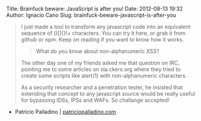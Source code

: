 Title: Brainfuck beware: JavaScript is after you!
Date: 2012-08-13 19:32
Author: Ignacio Cano
Slug: brainfuck-beware-javascript-is-after-you

> I just made a tool to transform any javascript code into an equivalent
> sequence of ()[]{}!+ characters. You can try it here, or grab it from
> github or npm. Keep on reading if you want to know how it works.
>
> > What do you know about non-alphanumeric XSS?
>
> The other day one of my friends asked me that question on IRC,
> pointing me to some articles on sla.ckers.org where they tried to
> create some scripts like alert(1) with non-alphanumeric characters.
>
> As a security researcher and a penetration tester, he insisted that
> extending that concept to any javascript source would be really useful
> for bypassing IDSs, IPSs and WAFs. So challange accepted!

- Patricio Palladino | [patriciopalladino.com][]

  [patriciopalladino.com]: http://patriciopalladino.com/blog/2012/08/09/non-alphanumeric-javascript.html
    "Brainfuck beware: JavaScript is after you!"
